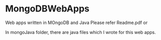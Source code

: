 # MongoDBWebApps
Web apps written in MOngoDB and Java
Please refer Readme.pdf or <Readme class="odt"></Readme>

In mongoJava folder, there are java files which I wrote for this web apps.
